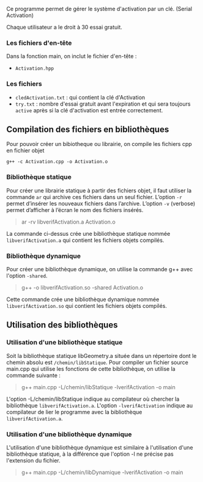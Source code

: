 Ce programme permet de gérer le système d'activation par un clé. (Serial Activation)

Chaque utilisateur a le droit à 30 essai gratuit.

### Les fichiers d'en-tête
Dans la fonction main, on inclut le fichier d'en-tête :
- `Activation.hpp`

### Les fichiers

- `cledActivation.txt` : qui contient la clé d'Activation
- `try.txt` : nombre d'essai gratuit avant l'expiration et qui sera toujours `active` après si la clé d'activation est entrée correctement.

## Compilation des fichiers en bibliothèques

Pour pouvoir créer un bibiotheque ou librairie, on compile les fichiers cpp en fichier objet

```
g++ -c Activation.cpp -o Activation.o
```

### Bibliothèque statique

Pour créer une librairie statique à partir des fichiers objet, il faut utiliser la commande `ar` qui archive ces fichiers dans un seul fichier. L’option `-r` permet d’insérer les nouveaux fichiers dans l’archive. L’option `-v` (verbose) permet d’afficher à l’écran le nom des fichiers insérés.

> ar -rv libverifActivation.a Activation.o

La commande ci-dessus crée une bibliothèque statique nommée `libverifActivation.a` qui contient les fichiers objets compilés.

### Bibliothèque dynamique

Pour créer une bibliothèque dynamique, on utilise la commande g++ avec l'option `-shared`.

> g++ -o libverifActivation.so -shared Activation.o

Cette commande crée une bibliothèque dynamique nommée `libverifActivation.so` qui contient les fichiers objets compilés.


## Utilisation des bibliothèques

### Utilisation d'une bibliothèque statique

Soit la bibliothèque statique libGeometry.a située dans un répertoire dont le chemin absolu est `/chemin/libStatique`. Pour compiler un fichier source main.cpp qui utilise les fonctions de cette bibliothèque, on utilise la commande suivante :

> g++ main.cpp -L/chemin/libStatique -lverifActivation -o main

L'option -L/chemin/libStatique indique au compilateur où chercher la bibliothèque `libverifActivation.a`. L'option `-lverifActivation` indique au compilateur de lier le programme avec la bibliothèque `libverifActivation.a`.

### Utilisation d'une bibliothèque dynamique

L'utilisation d'une bibliothèque dynamique est similaire à l'utilisation d'une bibliothèque statique, à la différence que l'option -l ne précise pas l'extension du fichier.

> g++ main.cpp -L/chemin/libDynamique -lverifActivation -o main
